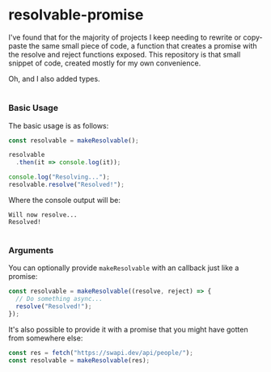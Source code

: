 # resolvable-promise

I've found that for the majority of projects I keep needing to rewrite or copy-paste the same small piece of code,
a function that creates a promise with the resolve and reject functions exposed. This repository is that small snippet
of code, created mostly for my own convenience.

Oh, and I also added types.

#

### Basic Usage

The basic usage is as follows:
```javascript
const resolvable = makeResolvable();

resolvable
  .then(it => console.log(it));

console.log("Resolving...");
resolvable.resolve("Resolved!");
```
Where the console output will be:
```
Will now resolve...
Resolved!
```

#

### Arguments
You can optionally provide `makeResolvable` with an callback just like a promise:
```javascript
const resolvable = makeResolvable((resolve, reject) => {
  // Do something async...
  resolve("Resolved!");
});
```

It's also possible to provide it with a promise that you might have gotten from somewhere else:
```javascript
const res = fetch("https://swapi.dev/api/people/");
const resolvable = makeResolvable(res);
```
